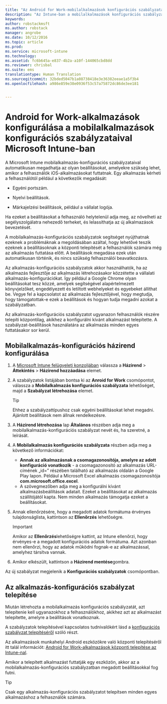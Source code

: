```yaml
---
title: "Az Android for Work-mobilalkalmazások konfigurációs szabályzatainak használata | Microsoft Intune"
description: "Az Intune-ban a mobilalkalmazások konfigurációs szabályzataival adhatja meg az olyan beállításokat, amelyekre szükség lehet, amikor a felhasználók Android for Work-alkalmazásokat futtatnak."
keywords: 
author: robstackmsft
ms.author: robstack
manager: angrobe
ms.date: 10/12/2016
ms.topic: article
ms.prod: 
ms.service: microsoft-intune
ms.technology: 
ms.assetid: fc6b645a-e837-4b2a-a10f-144065cbd8dd
ms.reviewer: chrisbal
ms.suite: ems
translationtype: Human Translation
ms.sourcegitcommit: 32bded5047b1a08738418e3e36382eeae1a5f3b4
ms.openlocfilehash: a986e859e38e0936f53c57a75872dc86de3ee181


---
```


# Android for Work-alkalmazások konfigurálása a mobilalkalmazások konfigurációs szabályzataival Microsoft Intune-ban
A Microsoft Intune mobilalkalmazás-konfigurációs szabályzataival automatikusan megadhatja az olyan beállításokat, amelyekre szükség lehet, amikor a felhasználók iOS-alkalmazásokat futtatnak. Egy alkalmazás kérheti a felhasználótól például a következők megadását:

-   Egyéni portszám.

-   Nyelvi beállítások.

-   Márkajelzési beállítások, például a vállalat logója.

Ha ezeket a beállításokat a felhasználó helytelenül adja meg, az növelheti az segélyszolgálatra nehezedő terheket, és lelassíthatja az új alkalmazások bevezetését.

A mobilalkalmazás-konfigurációs szabályzatok segítséget nyújthatnak ezeknek a problémáknak a megoldásában azáltal, hogy lehetővé teszik ezeknek a beállításoknak a központi telepítését a felhasználók számára még az alkalmazás futtatása előtt. A beállítások megadása ezek után automatikusan történik, és nincs szükség felhasználói beavatkozásra.

Az alkalmazás-konfigurációs szabályzatok akkor használhatók, ha az alkalmazás fejlesztője az alkalmazás létrehozásakor közzétette a vállalati alkalmazás-konfigurációkat. Így például a Google Chrome olyan beállításokat tesz közzé, amelyek segítségével alapértelmezett könyvjelzőket, engedélyezett és letiltott webhelyeket és egyebeket állíthat be. Vegye fel a kapcsolatot az alkalmazás fejlesztőjével, hogy megtudja, hogy támogatottak-e ezek a beállítások és hogyan tudja megadni azokat a szabályzatban.

Az alkalmazás-konfigurációs szabályzatot ugyanazon felhasználók részére telepíti központilag, akikhez a konfigurálni kívánt alkalmazást telepítette. A szabályzat-beállítások használatára az alkalmazás minden egyes futtatásakor sor kerül.

## Mobilalkalmazás-konfigurációs házirend konfigurálása

1.  A [Microsoft Intune felügyeleti konzoljában](https://manage.microsoft.com) válassza a **Házirend** &gt; **Áttekintés** &gt; **Házirend hozzáadása** elemet.

2.  A szabályzatok listájában bontsa ki az **Anroid for Work** csomópontot, válassza a **Mobilalkalmazás konfigurációs szabályzata** lehetőséget, majd a **Szabályzat létrehozása** elemet.

    > [!TIP]
    > Ehhez a szabályzattípushoz csak egyéni beállításokat lehet megadni. Ajánlott beállítások nem állnak rendelkezésre.

3.  A **Házirend létrehozása** lap **Általános** részében adja meg a mobilalkalmazás-konfigurációs szabályzat nevét és, ha szeretné, a leírását.

4. A **Mobilalkalmazás konfigurációs szabályzata** részben adja meg a következő információkat:
    - **Annak az alkalmazásnak a csomagazonosítója, amelyre az adott konfiguráció vonatkozik** - a csomagazonosító az alkalmazás URL-címének „id=” részében található az alkalmazás oldalán a Google Play lapon. Például a Microsoft Excel alkalmazás csomagazonosítója **com.microsoft.office.excel**.
    - A szövegmezőben adja meg a konfigurálni kívánt alkalmazásbeállítások adatait. Ezeket a beállításokat az alkalmazás szállítójától kapta. Nem minden alkalmazás támogatja ezeket a beállításokat.
5.  Annak ellenőrzésére, hogy a megadott adatok formátuma érvényes tulajdonságlista, kattintson az **Ellenőrzés** lehetőségre.

    > [!IMPORTANT]
    > Amikor az **Ellenőrzés**lehetőségre kattint, az Intune ellenőrzi, hogy érvényes-e a megadott konfigurációs adatok formátuma. Azt azonban nem ellenőrzi, hogy az adatok működni fognak-e az alkalmazással, amelyhez társítva vannak.

6.  Amikor elkészült, kattintson a **Házirend mentése**gombra.

Az új szabályzat megjelenik a **Konfigurációs szabályzatok** csomópontban.


## Az alkalmazás-konfigurációs szabályzat telepítése
Miután létrehozta a mobilalkalmazás konfigurációs szabályzatát, azt telepítenie kell ugyanazokhoz a felhasználókhoz, akikhez azt az alkalmazást telepítette, amelyre a beállítások vonatkoznak.

A szabályzatok telepítésével kapcsolatos tudnivalókért lásd a [konfigurációs szabályzat telepítéséről](/intune/deploy-use/manage-settings-and-features-on-your-devices-with-microsoft-intune-policies#deploy-a-configuration-policy) szóló részt.

Az alkalmazások munkahelyi Android eszközökre való központi telepítéséről itt talál információt: [Android for Work-alkalmazások központi telepítése az Intune-nal](android-for-work-apps.md).

Amikor a telepített alkalmazást futtatják egy eszközön, akkor az a mobilalkalmazás-konfigurációs szabályzatban megadott beállításokkal fog futni.

> [!TIP]
> Csak egy alkalmazás-konfigurációs szabályzatot telepítsen minden egyes alkalmazáshoz a felhasználók számára.







<!--HONumber=Oct16_HO2-->


